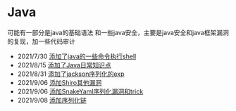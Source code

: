 # Java
可能有一部分是java的基础语法
和一些java安全，主要是java安全和java框架漏洞的复现，加一些代码审计

+ 2021/7/30 [添加了java的一些命令执行shell](shell)
+ 2021/8/15 [添加了Java日常知识点](java日常)
+ 2021/8/31 [添加了jackson序列化的exp](jackson)
+ 2021/9/06 [添加Shiro其他漏洞](Shiro)
+ 2021/9/06 [添加SnakeYaml序列化漏洞和trick](SnakeYaml)
+ 2021/9/08 [添加序列化链](java序列化链)
